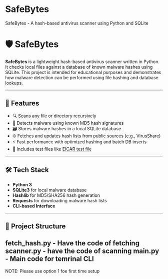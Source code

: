 # SafeBytes
SafeBytes - A hash-based antivirus scanner using Python and SQLite

# 🛡️ SafeBytes

**SafeBytes** is a lightweight hash-based antivirus scanner written in Python. It checks local files against a database of known malware hashes using SQLite. This project is intended for educational purposes and demonstrates how malware detection can be performed using file hashing and database lookups.

---

## 🚀 Features

- 🔍 Scans any file or directory recursively
- 🧠 Detects malware using known MD5 hash signatures
- 🗃️ Stores malware hashes in a local SQLite database
- 🌐 Fetches and updates hash lists from public sources (e.g., VirusShare)
- ⚡ Fast performance with optimized hashing and batch DB inserts
- 🧪 Includes test files like [EICAR test file](https://www.eicar.org/?page_id=3950)

---

## 🛠️ Tech Stack

- **Python 3**
- **SQLite3** for local malware database
- **Hashlib** for MD5/SHA256 hash generation
- **Requests** for downloading malware hash lists
- **CLI-based Interface**

---

## 📁 Project Structure
fetch_hash.py - Have the code of fetching
scanner.py - have the code of scanning
main.py - Main code for temrinal CLI
---

NOTE:
Please use option 1 foe first time setup




